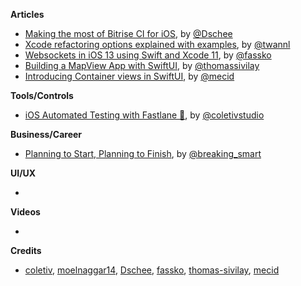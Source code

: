**Articles**

* [Making the most of Bitrise CI for iOS](https://medium.com/@Dschee/making-the-most-of-bitrise-ci-for-ios-ff039c4214b1), by [@Dschee](https://twitter.com/Dschee)
* [Xcode refactoring options explained with examples](https://www.avanderlee.com/swift/xcode-refactoring), by [@twannl](https://twitter.com/twannl)
* [Websockets in iOS 13 using Swift and Xcode 11](https://kristaps.me/websockets-ios-13-swift/), by [@fassko](https://twitter.com/fassko)
* [Building a MapView App with SwiftUI](https://www.morningswiftui.com/blog/build-mapview-app-with-swiftui), by [@thomassivilay](https://twitter.com/thomassivilay)
* [Introducing Container views in SwiftUI](https://mecid.github.io/2019/07/31/introducing-container-views-in-swiftui/), by [@mecid](https://twitter.com/mecid)

**Tools/Controls**

* [iOS Automated Testing with Fastlane 🚀](https://coletiv.com/blog/ios-automated-testing-fastlane/), by [@coletivstudio](https://twitter.com/coletivstudio)

**Business/Career**

* [Planning to Start, Planning to Finish](https://breakingsmart.substack.com/p/planning-to-start-planning-to-finish), by [@breaking_smart](https://twitter.com/breaking_smart)

**UI/UX**

*

**Videos**

*

**Credits**

* [coletiv](https://github.com/coletiv), [moelnaggar14](https://github.com/MoElnaggar14), [Dschee](https://github.com/Dschee), [fassko](https://github.com/fassko), [thomas-sivilay](https://github.com/thomas-sivilay), [mecid](https://github.com/mecid)
